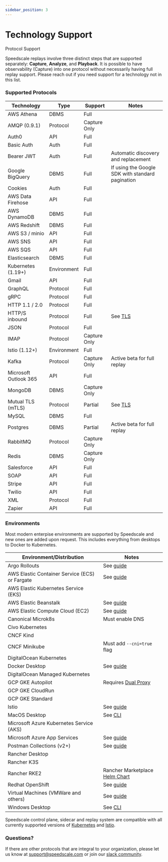 ```yaml
---
sidebar_position: 3
---
```


# Technology Support

Protocol Support

Speedscale replays involve three distinct steps that are supported separately: **Capture**, **Analyze**, and **Playback**. It is possible to have observability (Capture) into one protocol without necessarily having full replay support. Please reach out if you need support for a technology not in this list.

### Supported Protocols <a href="#protocols" id="protocols"></a>

| Technology | Type | Support | Notes |
| ---------- | ---- | ------- | ----- |
| AWS Athena | DBMS | Full | |
| AMQP (0.9.1) | Protocol | Capture Only | |
| Auth0 | API | Full | |
| Basic Auth | Auth | Full | |
| Bearer JWT | Auth | Full | Automatic discovery and replacement|
| Google BigQuery | DBMS | Full | If using the Google SDK with standard pagination |
| Cookies | Auth | Full | |
| AWS Data Firehose | API | Full | |
| AWS DynamoDB | DBMS | Full | |
| AWS Redshift | DBMS | Full | |
| AWS S3 / minio | API | Full |  |
| AWS SNS | API | Full | |
| AWS SQS | API | Full | |
| Elasticsearch | DBMS | Full |  |
| Kubernetes (1.19+) | Environment | Full |  |
| Gmail | API | Full |  |
| GraphQL | Protocol | Full |  |
| gRPC | Protocol | Full |  |
| HTTP 1.1 / 2.0 | Protocol | Full |  |
| HTTP/S inbound | Protocol | Full | See [TLS](/setup/sidecar/tls/) |
| JSON | Protocol | Full |  |
| IMAP | Protocol | Capture Only |  |
| Istio (1.12+) | Environment | Full | |
| Kafka | Protocol | Capture Only | Active beta for full replay |
| Microsoft Outlook 365 | API | Full |  |
| MongoDB | DBMS | Capture Only |  |
| Mutual TLS (mTLS) | Protocol | Partial | See [TLS](/setup/sidecar/tls/) |
| MySQL | DBMS | Full | |
| Postgres | DBMS | Partial | Active beta for full replay |
| RabbitMQ | Protocol | Capture Only | |
| Redis | DBMS | Capture Only | |
| Salesforce | API | Full | |
| SOAP | API | Full | |
| Stripe | API | Full |  |
| Twilio | API | Full |  |
| XML | Protocol | Full |  |
| Zapier | API | Full | |

### Environments <a href="#environments" id ="environments"></a>

Most modern enterpise environments are supported by Speedscale and new ones are added upon request. This includes everything from desktops to Docker to Kubernetes.

| Environment/Distribution | Notes |
| ------------ | ----- |
| Argo Rollouts | See [guide](../guides/argo.md) |
| AWS Elastic Container Service (ECS) or Fargate | See [guide](../setup/install/ecs.md) |
| AWS Elastic Kubernetes Service (EKS) | |
| AWS Elastic Beanstalk | See [guide](../setup/install/beanstalk.md) |
| AWS Elastic Compute Cloud (EC2) | See [guide](../setup/install/vm.md) |
| Canonical Microk8s | Must enable DNS |
| Civo Kubernetes | |
| CNCF Kind | |
| CNCF Minikube | Must add `--cni=true` flag |
| DigitalOcean Kubernetes | |
| Docker Desktop | See [guide](../setup/install/docker.md) |
| DigitalOcean Managed Kubernetes | |
| GCP GKE Autopilot | Requires [Dual Proxy](/setup/sidecar/proxy-modes/) |
| GCP GKE CloudRun | |
| GCP GKE Standard | |
| Istio | See [guide](../setup/install/istio.md) |
| MacOS Desktop | See [CLI](../guides/cli.md) |
| Microsoft Azure Kubernetes Service (AKS) | |
| Microsoft Azure App Services | See [guide](../setup/install/azure.md) |
| Postman Collections (v2+) | See [guide](../guides/import-postman.md) |
| Rancher Desktop | |
| Rancher K3S | |
| Rancher RKE2 | Rancher Marketplace [Helm Chart](https://rancher.com/docs/rancher/v2.6/en/helm-charts/) |
| Redhat OpenShift | See [guide](../setup/install/openshift.md) |
| Virtual Machines (VMWare and others) | See [guide](../setup/install/vm.md) |
| Windows Desktop | See [CLI](../guides/cli.md) |

Speedscale control plane, sidecar and replay system are compatible with all currently supported versions of [Kubernetes](https://kubernetes.io/releases/) and [Istio](https://istio.io/latest/docs/releases/supported-releases/).

### Questions?

If there are other protocols that are integral to your organization, please let us know at [support@speedscale.com](mailto:support@speedscale.com) or join our [slack community](https://slack.speedscale.com).
